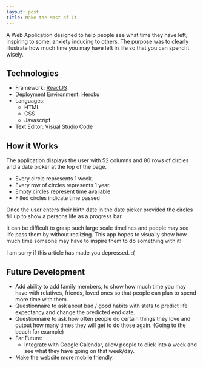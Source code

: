 ```yaml
---
layout: post
title: Make the Most of It
---
```


A Web Application designed to help people see what time they have left, inspiring to some, anxiety inducing to others. The purpose was to clearly illustrate how much time you may have left in life so that you can spend it wisely. 

## Technologies
* Framework: [ReactJS](https://reactjs.org/)
* Deployment Environment: [Heroku](https://www.heroku.com/)
* Languages:
	* HTML
	* CSS
	* Javascript
* Text Editor: [Visual Studio Code](https://code.visualstudio.com/)

## How it Works
The application displays the user with 52 columns and 80 rows of circles and a date picker at the top of the page. 
* Every circle represents 1 week.
* Every row of circles represents 1 year.
* Empty circles represent time available
* Filled circles indicate time passed

Once the user enters their birth date in the date picker provided the circles fill up to show a persons life as a progress bar. 

It can be difficult to grasp such large scale timelines and people may see life pass them by without realizing. This app hopes to visually show how much time someone may have to inspire them to do something with it!

I am sorry if this article has made you depressed. :(

## Future Development
* Add ability to add family members, to show how much time you may have with relatives, friends, loved ones so that people can plan to spend more time with them.
* Questionnaire to ask about bad / good habits with stats to predict life expectancy and change the predicted end date. 
* Questionnaire to ask how often people do certain things they love and output how many times they will get to do those again. (Going to the beach for example)
* Far Future: 
    * Integrate with Google Calendar, allow people to click into a week and see what they have going on that week/day.
* Make the website more mobile friendly.